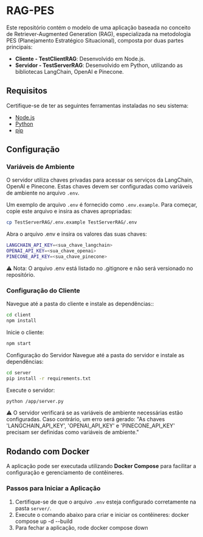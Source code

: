 # RAG-PES

Este repositório contém o modelo de uma aplicação baseada no conceito de Retriever-Augmented Generation (RAG), especializada na metodologia PES (Planejamento Estratégico Situacional), composta por duas partes principais:

- **Cliente - TestClientRAG**: Desenvolvido em Node.js.
- **Servidor - TestServerRAG**: Desenvolvido em Python, utilizando as bibliotecas LangChain, OpenAI e Pinecone.

## Requisitos

Certifique-se de ter as seguintes ferramentas instaladas no seu sistema:

- [Node.js](https://nodejs.org/)
- [Python](https://www.python.org/)
- [pip](https://pip.pypa.io/en/stable/)

## Configuração

### Variáveis de Ambiente

O servidor utiliza chaves privadas para acessar os serviços da LangChain, OpenAI e Pinecone. Estas chaves devem ser configuradas como variáveis de ambiente no arquivo `.env`.

Um exemplo de arquivo `.env` é fornecido como `.env.example`. Para começar, copie este arquivo e insira as chaves apropriadas:

```bash
cp TestServerRAG/.env.example TestServerRAG/.env
```

Abra o arquivo .env e insira os valores das suas chaves:

```bash
LANGCHAIN_API_KEY=<sua_chave_langchain>
OPENAI_API_KEY=<sua_chave_openai>
PINECONE_API_KEY=<sua_chave_pinecone>
```

⚠️ Nota: O arquivo .env está listado no .gitignore e não será versionado no repositório.

### Configuração do Cliente

Navegue até a pasta do cliente e instale as dependências::

```bash
cd client
npm install
```

Inicie o cliente:

```bash
npm start
```

Configuração do Servidor
Navegue até a pasta do servidor e instale as dependências:

```bash
cd server
pip install -r requirements.txt
```

Execute o servidor:

```bash
python /app/server.py
```

⚠️ O servidor verificará se as variáveis de ambiente necessárias estão configuradas. Caso contrário, um erro será gerado:
"As chaves 'LANGCHAIN_API_KEY', 'OPENAI_API_KEY' e 'PINECONE_API_KEY' precisam ser definidas como variáveis de ambiente."

## Rodando com Docker

A aplicação pode ser executada utilizando **Docker Compose** para facilitar a configuração e gerenciamento de contêineres.

### Passos para Iniciar a Aplicação

1. Certifique-se de que o arquivo `.env` esteja configurado corretamente na pasta `server/`.
2. Execute o comando abaixo para criar e iniciar os contêineres:
   docker compose up -d --build
3. Para fechar a aplicação, rode
   docker compose down

